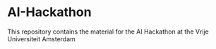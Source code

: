 # AI-Hackathon
This repository contains the material for the AI Hackathon at the Vrije Universiteit Amsterdam

